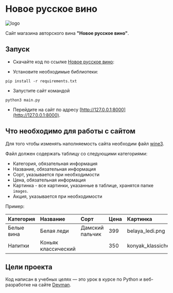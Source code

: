 # Новое русское вино
![logo](assets/logo.png)

Сайт магазина авторского вина **"Новое русское вино"**.

## Запуск

* Скачайте код по ссылке [Новое русское вино](https://github.com/MiraNizam/wine/archive/refs/heads/master.zip):

* Установите необходимые библиотеки:
 ```
 pip install -r requirements.txt
 ```
* Запустите сайт командой 
 ```
 python3 main.py
 ```
* Перейдите на сайт по адресу 
 [http://127.0.0.1:8000](http://127.0.0.1:8000).

## Что необходимо для работы с сайтом

Для того чтобы изменять наполняемость сайта необходим файл [wine3](wine3.xlsx). 

Файл должен содержать таблицу со следующими категориями:
* Категория, обязательная информация
* Название, обязательная информация
* Сорт, указывается при необходимости
* Цена, обязательная информация
* Картинка - все картинки, указанные в таблице, хранятся папке `images`.
* Акция, указывается при необходимости

Пример:

| Категория  | Название            | 	Сорт         | Цена  | Картинка                   | Акция                |
|:-----------|:--------------------|:----------------|:------|:---------------------------|:---------------------|
| Белые вина | Белая леди          | Дамский пальчик | 399   | belaya_ledi.png            | Выгодное предложение |
| Напитки    | Коньяк классический |                 | 350   | konyak_klassicheskyi.png   |                      |


## Цели проекта

Код написан в учебных целях — это урок в курсе по Python и веб-разработке на сайте [Devman](https://dvmn.org).

